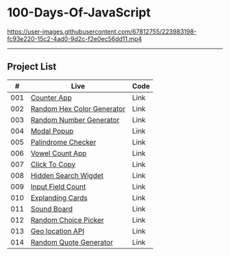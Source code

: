 # 100-Days-Of-JavaScript

https://user-images.githubusercontent.com/67812755/223983198-fc93e220-15c2-4ad0-9d2c-f2e0ec56dd11.mp4

---
## Project List

| #   | Live                                                                                 | Code|
|-----| -------------------------------------------------------------------------------------|-----|
| 001 |  [Counter App](https://javascript-projects-01.netlify.app/)                          | Link|
| 002 |  [Random Hex Color Generator](https://javascript-projects-02.netlify.app/)           | Link|
| 003 |  [Random Number Generator](https://javascript-projects-03.netlify.app/)              | Link|
| 004 |  [Modal Popup](https://javascript-projects-04.netlify.app/)                          | Link|
| 005 |  [Palindrome Checker](https://javascript-projects-05.netlify.app/)                   | Link|
| 006 |  [Vowel Count App](https://javascript-projects-06.netlify.app/)                      | Link|
| 007 |  [Click To Copy](https://javascript-projects-07.netlify.app/)                        | Link|
| 008 |  [Hidden Search Wigdet](https://javascript-projects-08.netlify.app/)                 | Link|
| 009 |  [Input Field Count](https://javascript-projects-09.netlify.app/)                    | Link|
| 010 |  [Explanding Cards](https://javascript-projects-10.netlify.app/)                     | Link|
| 011 |  [Sound Board](https://javascript-projects-11.netlify.app/)                          | Link|
| 012 |  [Random Choice Picker](https://javascript-projects-12.netlify.app/)                 | Link|
| 013 |  [Geo location API](https://javascript-projects-13.netlify.app/)                     | Link|
| 014 |  [Random Quote Generator](https://javascript-projects-14.netlify.app/)               | Link|

